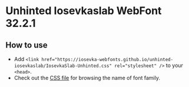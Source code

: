 # Unhinted Iosevkaslab WebFont 32.2.1

## How to use

- Add `<link href="https://iosevka-webfonts.github.io/unhinted-iosevkaslab/IosevkaSlab-Unhinted.css" rel="stylesheet" />` to your `<head>`.
- Check out the [CSS file](./IosevkaSlab-Unhinted.css) for browsing the name of font family.

